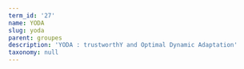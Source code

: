 ```yaml
---
term_id: '27'
name: YODA
slug: yoda
parent: groupes
description: 'YODA : trustworthY and Optimal Dynamic Adaptation'
taxonomy: null
---
```


